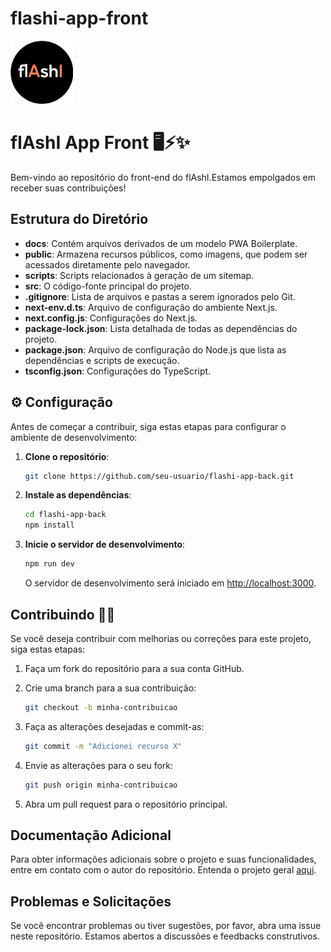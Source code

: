 # flashi-app-front
<img src="https://github.com/duartebianca/flAshI/blob/main/img/flashi_logo_preto.png" alt="logo" width="100" />

# flAshI App Front 🖥⚡✨

Bem-vindo ao repositório do front-end do flAshI.Estamos empolgados em receber suas contribuições!

##  Estrutura do Diretório

- **docs**: Contém arquivos derivados de um modelo PWA Boilerplate.
- **public**: Armazena recursos públicos, como imagens, que podem ser acessados diretamente pelo navegador.
- **scripts**: Scripts relacionados à geração de um sitemap.
- **src**: O código-fonte principal do projeto.
- **.gitignore**: Lista de arquivos e pastas a serem ignorados pelo Git.
- **next-env.d.ts**: Arquivo de configuração do ambiente Next.js.
- **next.config.js**: Configurações do Next.js.
- **package-lock.json**: Lista detalhada de todas as dependências do projeto.
- **package.json**: Arquivo de configuração do Node.js que lista as dependências e scripts de execução.
- **tsconfig.json**: Configurações do TypeScript.

## ⚙️ Configuração

Antes de começar a contribuir, siga estas etapas para configurar o ambiente de desenvolvimento:

1. **Clone o repositório**:

   ```bash
   git clone https://github.com/seu-usuario/flashi-app-back.git
   ```

2. **Instale as dependências**:

   ```bash
   cd flashi-app-back
   npm install
   ```

3. **Inicie o servidor de desenvolvimento**:

   ```bash
   npm run dev
   ```

   O servidor de desenvolvimento será iniciado em [http://localhost:3000](http://localhost:3000).

## Contribuindo 🤝🌐

Se você deseja contribuir com melhorias ou correções para este projeto, siga estas etapas:

1. Faça um fork do repositório para a sua conta GitHub.
2. Crie uma branch para a sua contribuição:

   ```bash
   git checkout -b minha-contribuicao
   ```

3. Faça as alterações desejadas e commit-as:

   ```bash
   git commit -m "Adicionei recurso X"
   ```

4. Envie as alterações para o seu fork:

   ```bash
   git push origin minha-contribuicao
   ```

5. Abra um pull request para o repositório principal.

## Documentação Adicional

Para obter informações adicionais sobre o projeto e suas funcionalidades, entre em contato com o autor do repositório. Entenda o projeto geral [aqui](https://github.com/duartebianca/flAshI/).

## Problemas e Solicitações

Se você encontrar problemas ou tiver sugestões, por favor, abra uma issue neste repositório. Estamos abertos a discussões e feedbacks construtivos.
